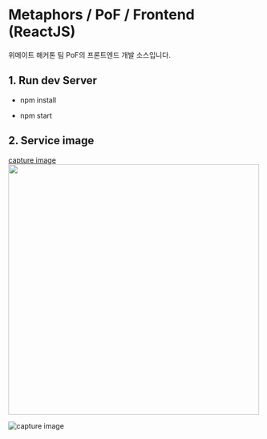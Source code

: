 # Metaphors / PoF / Frontend (ReactJS)

위메이트 해커톤 팀 PoF의 프론트엔드 개발 소스입니다.

## 1. Run dev Server

- npm install

- npm start




## 2. Service image

[capture image](https://user-images.githubusercontent.com/71386860/159634307-f8dabbec-f563-4c53-b6a6-b4185857b5f8.jpeg)
<img width="500px" height="auto" src="https://user-images.githubusercontent.com/71386860/159634307-f8dabbec-f563-4c53-b6a6-b4185857b5f8.jpeg" />

![capture image](https://user-images.githubusercontent.com/71386860/159634617-ffe232be-a011-4ed7-8750-f9285a4dceee.jpeg)
